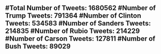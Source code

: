 #Total Number of Tweets: 1680562 
#Number of Trump Tweets: 791364
#Number of Clinton Tweets: 534583
#Number of Sanders Tweets: 214835
#Number of Rubio Tweets: 214229
#Number of Carson Tweets: 127811
#Number of Bush Tweets: 89029
---
